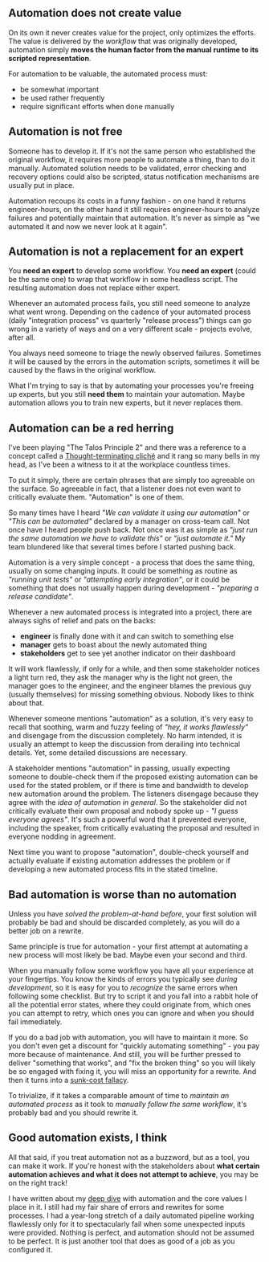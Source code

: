 ## Automation does not create value

On its own it never creates value for the project, only optimizes the efforts. The value is delivered by the _workflow_
that was originally developed, automation simply **moves the human factor from the manual runtime to its scripted
representation**.

For automation to be valuable, the automated process must:
* be somewhat important
* be used rather frequently
* require significant efforts when done manually

## Automation is not free

Someone has to develop it. If it's not the same person who established the original workflow, it requires more people to
automate a thing, than to do it manually. Automated solution needs to be validated, error checking and recovery options
could also be scripted, status notification mechanisms are usually put in place.

Automation recoups its costs in a funny fashion - on one hand it returns engineer-hours, on the other hand it still
requires engineer-hours to analyze failures and potentially maintain that automation. It's never as simple as "we
automated it and now we never look at it again".

## Automation is not a replacement for an expert

You **need an expert** to develop some workflow. You **need an expert** (could be the same one) to wrap that workflow in
some headless script. The resulting automation does not replace either expert.

Whenever an automated process fails, you still need someone to analyze what went wrong. Depending on the cadence of your
automated process (daily "integration process" vs quarterly "release process") things can go wrong in a variety of ways
and on a very different scale - projects evolve, after all.

You always need someone to triage the newly observed failures. Sometimes it will be caused by the errors in the
automation scripts, sometimes it will be caused by the flaws in the original workflow.

What I'm trying to say is that by automating your processes you're freeing up experts, but you still **need them** to
maintain your automation. Maybe automation allows you to train new experts, but it never replaces them.

## Automation can be a red herring

I've been playing "The Talos Principle 2" and there was a reference to a concept called a [Thought-terminating
cliché](https://en.wikipedia.org/wiki/Thought-terminating_clich%C3%A9) and it rang so many bells in my head, as I've
been a witness to it at the workplace countless times.

To put it simply, there are certain phrases that are simply too agreeable on the surface. So agreeable in fact, that a
listener does not even want to critically evaluate them. "Automation" is one of them.

So many times have I heard _"We can validate it using our automation"_ or _"This can be automated"_ declared by a
manager on cross-team call. Not once have I heard people push back. Not once was it as simple as _"just run the same
automation we have to validate this"_ or _"just automate it."_ My team blundered like that several times before I
started pushing back.

Automation is a very simple concept - a process that does the same thing, usually on some changing inputs. It could be
something as routine as _"running unit tests"_ or _"attempting early integration"_, or it could be something that does
not usually happen during development - _"preparing a release candidate"_.

Whenever a new automated process is integrated into a project, there are always sighs of relief and pats on the backs:
* **engineer** is finally done with it and can switch to something else
* **manager** gets to boast about the newly automated thing
* **stakeholders** get to see yet another indicator on their dashboard

It will work flawlessly, if only for a while, and then some stakeholder notices a light turn red, they ask the manager
why is the light not green, the manager goes to the engineer, and the engineer blames the previous guy (usually
themselves) for missing something obvious. Nobody likes to think about that.

Whenever someone mentions "automation" as a solution, it's very easy to recall that soothing, warm and fuzzy feeling of
_"hey, it works flawlessly"_ and disengage from the discussion completely. No harm intended, it is usually an attempt to
keep the discussion from derailing into technical details. Yet, some detailed discussions are necessary.

A stakeholder mentions "automation" in passing, usually expecting someone to double-check them if the proposed
existing automation can be used for the stated problem, or if there is time and bandwidth to develop new automation
around the problem. The listeners disengage because they agree with the _idea of automation in general_. So the
stakeholder did not critically evaluate their own proposal and nobody spoke up - _"I guess everyone agrees"_. It's such
a powerful word that it prevented everyone, including the speaker, from critically evaluating the proposal and resulted
in everyone nodding in agreement.

Next time you want to propose "automation", double-check yourself and actually evaluate if existing automation addresses
the problem or if developing a new automated process fits in the stated timeline.

## Bad automation is worse than no automation

Unless you have _solved the problem-at-hand before_, your first solution will probably be bad and should be discarded
completely, as you will do a better job on a rewrite.

Same principle is true for automation - your first attempt at automating a new process will most likely be bad. Maybe
even your second and third.

When you manually follow some workflow you have all your experience at your fingertips. You know the kinds of errors you
typically see _during development_, so it is easy for you to _recognize_ the same errors when following some checklist.
But try to script it and you fall into a rabbit hole of all the potential error states, where they could originate from,
which ones you can attempt to retry, which ones you can ignore and when you should fail immediately.

If you do a bad job with automation, you will have to maintain it more. So you don't even get a discount for "quickly
automating something" - you pay more because of maintenance. And still, you will be further pressed to deliver
"something that works", and "fix the broken thing" so you will likely be so engaged with fixing it, you will miss an
opportunity for a rewrite. And then it turns into a [sunk-cost
fallacy](https://en.wikipedia.org/wiki/Escalation_of_commitment).

To trivialize, if it takes a comparable amount of time to _maintain an automated process_ as it took to _manually follow
the same workflow_, it's probably bad and you should rewrite it.

## Good automation exists, I think

All that said, if you treat automation not as a buzzword, but as a tool, you can make it work. If you're honest with the
stakeholders about **what certain automation achieves and what it does not attempt to achieve**, you may be on the
right track!

I have written about my [deep dive](../../work/automation) with automation and the core values I place in it. I still
had my fair share of errors and rewrites for some processes. I had a year-long stretch of a daily automated pipeline
working flawlessly only for it to spectacularly fail when some unexpected inputs were provided. Nothing is perfect, and
automation should not be assumed to be perfect. It is just another tool that does as good of a job as you configured it.
